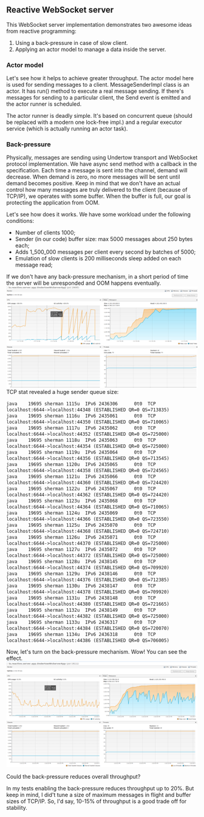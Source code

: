 ## Reactive WebSocket server ##

This WebSocket server implementation demonstrates two awesome ideas from reactive programming:
1. Using a back-pressure in case of slow client.
2. Applying an actor model to manage a data inside the server.

### Actor model ###

Let's see how it helps to achieve greater throughput. The actor model here is used for sending messages to a client.
MessageSenderImpl class is an actor. It has run() method to execute a real message sending.
If there's messages for sending to a particular client, the Send event is emitted and the actor runner is scheduled.

The actor runner is deadly simple. It's based on concurrent queue (should be replaced with a modern one lock-free impl.)
and a regular executor service (which is actually running an actor task).

### Back-pressure ###

Physically, messages are sending using Undertow transport and WebSocket protocol implementation.
We have async send method with a callback in the specification. Each time a message is sent into the channel, demand will decrease. When demand is zero, no more messages will be sent until demand becomes positive.
Keep in mind that we don't have an actual control how many messages are truly delivered to the client (because of TCP/IP), we operates with some buffer. When the buffer is full, our goal is protecting the application from OOM.

Let's see how does it works. We have some workload under the following conditions:
* Number of clients 1000;
* Sender (in our code) buffer size: max 5000 messages about 250 bytes each;
* Adds 1_500_000 messages per client every second by batches of 5000;
* Emulation of slow clients is 200 milliseconds sleep added on each message read;

If we don't have any back-pressure mechanism, in a short period of time the server will be unresponded and OOM happens eventually.
![Unresponded](unresponded.png)
TCP stat revealed a huge sender queue size:
```
java    19695 sherman 1115u  IPv6 2436306      0t0  TCP localhost:6644->localhost:44348 (ESTABLISHED QR=0 QS=713835)
java    19695 sherman 1116u  IPv6 2435061      0t0  TCP localhost:6644->localhost:44350 (ESTABLISHED QR=0 QS=710065)
java    19695 sherman 1117u  IPv6 2435062      0t0  TCP localhost:6644->localhost:44352 (ESTABLISHED QR=0 QS=725000)
java    19695 sherman 1118u  IPv6 2435063      0t0  TCP localhost:6644->localhost:44354 (ESTABLISHED QR=0 QS=725000)
java    19695 sherman 1119u  IPv6 2435064      0t0  TCP localhost:6644->localhost:44356 (ESTABLISHED QR=0 QS=713545)
java    19695 sherman 1120u  IPv6 2435065      0t0  TCP localhost:6644->localhost:44358 (ESTABLISHED QR=0 QS=724565)
java    19695 sherman 1121u  IPv6 2435066      0t0  TCP localhost:6644->localhost:44360 (ESTABLISHED QR=0 QS=724420)
java    19695 sherman 1122u  IPv6 2435067      0t0  TCP localhost:6644->localhost:44362 (ESTABLISHED QR=0 QS=724420)
java    19695 sherman 1123u  IPv6 2435068      0t0  TCP localhost:6644->localhost:44364 (ESTABLISHED QR=0 QS=710065)
java    19695 sherman 1124u  IPv6 2435069      0t0  TCP localhost:6644->localhost:44366 (ESTABLISHED QR=0 QS=723550)
java    19695 sherman 1125u  IPv6 2435070      0t0  TCP localhost:6644->localhost:44368 (ESTABLISHED QR=0 QS=724710)
java    19695 sherman 1126u  IPv6 2435071      0t0  TCP localhost:6644->localhost:44370 (ESTABLISHED QR=0 QS=725000)
java    19695 sherman 1127u  IPv6 2435072      0t0  TCP localhost:6644->localhost:44372 (ESTABLISHED QR=0 QS=725000)
java    19695 sherman 1128u  IPv6 2438145      0t0  TCP localhost:6644->localhost:44374 (ESTABLISHED QR=0 QS=709920)
java    19695 sherman 1129u  IPv6 2438146      0t0  TCP localhost:6644->localhost:44376 (ESTABLISHED QR=0 QS=712385)
java    19695 sherman 1130u  IPv6 2438147      0t0  TCP localhost:6644->localhost:44378 (ESTABLISHED QR=0 QS=709920)
java    19695 sherman 1131u  IPv6 2438148      0t0  TCP localhost:6644->localhost:44380 (ESTABLISHED QR=0 QS=721665)
java    19695 sherman 1132u  IPv6 2438149      0t0  TCP localhost:6644->localhost:44382 (ESTABLISHED QR=0 QS=725000)
java    19695 sherman 1133u  IPv6 2436317      0t0  TCP localhost:6644->localhost:44384 (ESTABLISHED QR=0 QS=720070)
java    19695 sherman 1134u  IPv6 2436318      0t0  TCP localhost:6644->localhost:44386 (ESTABLISHED QR=0 QS=706005)
```

Now, let's turn on the back-pressure mechanism. Wow! You can see the effect.
![Back-pressure](with_back_pressure.png)

Could the back-pressure reduces overall throughput?

In my tests enabling the back-pressure reduces throughput up to 20%.
But keep in mind, I did't tune a size of maximum messages in flight and buffer sizes of TCP/IP.
So, I'd say, 10-15% of throughput is a good trade off for stability.   

  




